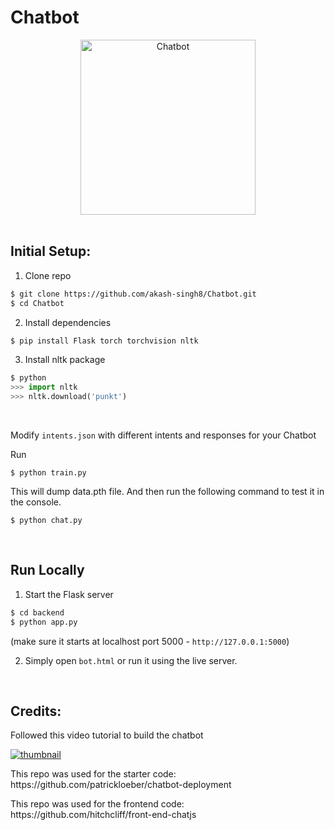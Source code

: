 # Chatbot

<div align="center">
  <img src="https://github.com/akash-singh8/Chatbot/assets/85285176/1f66aa19-0a1f-4d22-864e-74b12e2adcdb" alt="Chatbot" width="280px">
</div>

<br>

## Initial Setup:

1. Clone repo

```bash
$ git clone https://github.com/akash-singh8/Chatbot.git
$ cd Chatbot
```

2. Install dependencies

```bash
$ pip install Flask torch torchvision nltk
```

3. Install nltk package

```python
$ python
>>> import nltk
>>> nltk.download('punkt')
```

<br>

Modify `intents.json` with different intents and responses for your Chatbot

Run

```
$ python train.py
```

This will dump data.pth file. And then run
the following command to test it in the console.

```
$ python chat.py
```

<br>

## Run Locally

1. Start the Flask server

```bash
$ cd backend
$ python app.py
```

(make sure it starts at localhost port 5000 - `http://127.0.0.1:5000`)

2. Simply open `bot.html` or run it using the live server.

<br>

## Credits:

<p>Followed this video tutorial to build the chatbot </p>
<a href="https://youtu.be/a37BL0stIuM"> <img src="https://img.youtube.com/vi/a37BL0stIuM/hqdefault.jpg" alt="thumbnail"> </a>
<p>This repo was used for the starter code: https://github.com/patrickloeber/chatbot-deployment </p>
<p>This repo was used for the frontend code: https://github.com/hitchcliff/front-end-chatjs </p>
